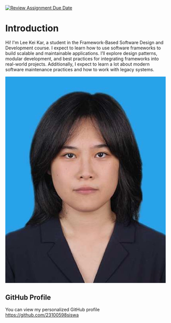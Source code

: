 [![Review Assignment Due Date](https://classroom.github.com/assets/deadline-readme-button-22041afd0340ce965d47ae6ef1cefeee28c7c493a6346c4f15d667ab976d596c.svg)](https://classroom.github.com/a/0MOLbOcH)
# Introduction
Hi! I'm Lee Kei Kar, a student in the Framework-Based Software Design and Development course. 
I expect to learn how to use software frameworks to build scalable and maintainable applications. I’ll explore design patterns, modular development, and best practices for integrating frameworks into real-world projects. Additionally, I expect to learn a lot about modern software maintenance practices and how to work with legacy systems.

![My Image](IMG_2432.JPG)  <!-- Link to the uploaded image -->

## GitHub Profile

You can view my personalized GitHub profile https://github.com/23100598siswa


